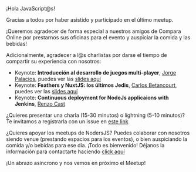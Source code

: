 ¡Hola JavaScript@s! 

Gracias a todos por haber asistido y participado en el último meetup.

¡Queremos agradecer de forma especial a nuestros amigos de Compara Online por prestarnos sus oficinas para el evento y auspiciar la comida y las bebidas!

Adicionalmente, agradecer a l@s charlistas por darse el tiempo de compartir su experiencia con nosotros:

- Keynote: **Introducción al desarrollo de juegos multi-player**, [Jorge Palacios](https://github.com/pctroll), puedes ver las [slides aquí](https://github.com/Noders/Meetups/files/2135189/Introduccion.a.juegos.multiplayer.pdf)
- Keynote: **Feathers y NuxtJS: los últimos Jedis**, [Carlos Betancourt](https://github.com/betacar), puedes ver las [slides aquí](https://github.com/betacar/feathers-nuxt-realtime)
- Keynote: **Continuous deployment for NodeJs applicaions with Jenkins**, [Renzo Cast](https://github.com/sosongo)

¿Quieres presentar una charla (15-30 minutos) o lightning (5-10 minutos)? Te invitamos a registrarla con un issue en [este link](https://github.com/Noders/Meetups/issues/new)

¿Quieres apoyar los meetups de NodersJS? Puedes colaborar con nosotros siendo venue (prestando espacios para los eventos),  o bien auspiciando la comida y/o bebidas para ese día. ¡Todo es bienvenido! Déjanos la información para contactarte haciendo [click aquí](https://github.com/Noders/Meetups/issues/new) 

¡Un abrazo asíncrono y nos vemos en próximo el Meetup!
